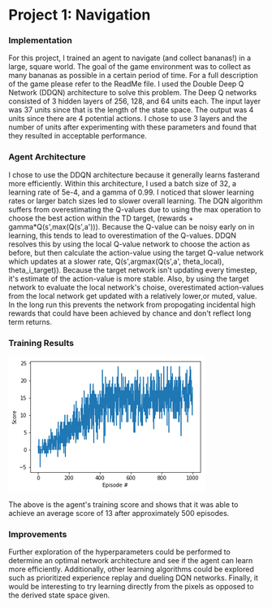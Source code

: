 [//]: # (Image References)

[image1]: https://github.com/josjo80/DeepRL/blob/master/p1_navigation/download.png "Training Score"

# Project 1: Navigation

### Implementation

For this project, I trained an agent to navigate (and collect bananas!) in a large, square world.  The goal of the game environment was to collect as many bananas as possible in a certain period of time.  For a full description of the game please refer to the ReadMe file.  I used the Double Deep Q Network (DDQN) architecture to solve this problem.  The Deep Q networks consisted of 3 hidden layers of 256, 128, and 64 units each.  The input layer was 37 units since that is the length of the state space.  The output was 4 units since there are 4 potential actions.  I chose to use 3 layers and the number of units after experimenting with these parameters and found that they resulted in acceptable performance.  


### Agent Architecture

I chose to use the DDQN architecture because it generally learns fasterand more efficiently.  Within this architecture, I used a batch size of 32, a learning rate of 5e-4, and a gamma of 0.99.  I noticed that slower learning rates or larger batch sizes led to slower overall learning.  The DQN algorithm suffers from overestimating the Q-values due to using the max operation to choose the best action within the TD target, (rewards + gamma*Q(s',max(Q(s',a'))).  Because the Q-value can be noisy early on in learning, this tends to lead to overestimation of the Q-values.  DDQN resolves this by using the local Q-value network to choose the action as before, but then calculate the action-value using the target Q-value network which updates at a slower rate, Q(s',argmax(Q(s',a', theta_local), theta_i_target)).  Because the target network isn't updating every timestep, it's estimate of the action-value is more stable.  Also, by using the target network to evaluate the local network's choise, overestimated action-values from the local network get updated with a relatively lower,or muted, value. In the long run this prevents the network from propogating incidental high rewards that could have been achieved by chance and don't reflect long term returns.

### Training Results

![Training Score][image1]

The above is the agent's training score and shows that it was able to achieve an average score of 13 after approximately 500 episodes.

### Improvements

Further exploration of the hyperparameters could be performed to determine an optimal network architecture and see if the agent can learn more efficiently.  Additionally, other learning algorithms could be explored such as prioritized experience replay and dueling DQN networks.  Finally, it would be interesting to try learning directly from the pixels as opposed to the derived state space given.